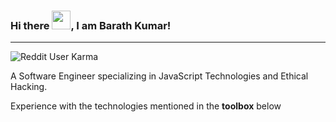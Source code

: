 ### Hi there <img src="https://raw.githubusercontent.com/MartinHeinz/MartinHeinz/master/wave.gif" width="30px">, I am Barath Kumar!

---

![Reddit User Karma](https://img.shields.io/reddit/user-karma/combined/Inevitable-Ad4240?label=Reddit%20Profile&style=social)

A Software Engineer specializing in JavaScript Technologies and Ethical Hacking. 

Experience with the technologies mentioned in the **toolbox** below


<!--
**barathkumar87/barathkumar87** is a ✨ _special_ ✨ repository because its `README.md` (this file) appears on your GitHub profile.

Here are some ideas to get you started:

- 🔭 I’m currently working on ...
- 🌱 I’m currently learning ...
- 👯 I’m looking to collaborate on ...
- 🤔 I’m looking for help with ...
- 💬 Ask me about ...
- 📫 How to reach me: ...
- 😄 Pronouns: ...
- ⚡ Fun fact: ...
-->
